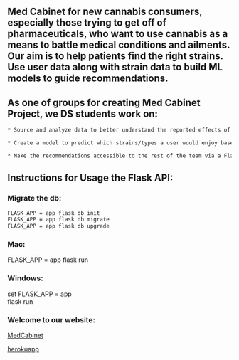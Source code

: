 ## Med Cabinet for new cannabis consumers, especially those trying to get off of pharmaceuticals, who want to use cannabis as a means to battle medical conditions and ailments.  Our aim is to help patients find the right strains. Use user data along with strain data to build ML models to guide recommendations.


## As one of groups for creating Med Cabinet Project, we DS students work on:

```sh
* Source and analyze data to better understand the reported effects of different cannabis strains/types.

* Create a model to predict which strains/types a user would enjoy based on their input (desired effects). Can use any techniques you wish.

* Make the recommendations accessible to the rest of the team via a Flask API or equivalent.
```

## Instructions for Usage the Flask API:

### Migrate the db:

```sh
FLASK_APP = app flask db init
FLASK_APP = app flask db migrate
FLASK_APP = app flask db upgrade
```

### Mac:
FLASK_APP = app flask run

### Windows:
set  FLASK_APP = app   
flask run

### Welcome to our website:
[MedCabinet](https://medicabinett.netlify.app/)

[herokuapp](https://med-cabinet-tk-be.herokuapp.com/)
